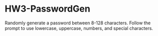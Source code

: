 # HW3-PasswordGen
Randomly generate a password between 8-128 characters. Follow the prompt to use lowercase, uppercase, numbers, and special characters.
